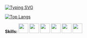 [![Typing SVG](https://readme-typing-svg.herokuapp.com?font=Fira+Code&pause=1000&multiline=true&repeat=false&random=false&width=435&height=80&lines=Hello!+I'm+Mark+Liu;I'm+a+CS+Student+from+UW)](https://git.io/typing-svg)

[![Top Langs](https://github-readme-stats.vercel.app/api/top-langs/?username=y2663liu)](https://github.com/anuraghazra/github-readme-stats)

**Skills:**
<code><img height="32" width="32" src="https://cdn.simpleicons.org/python" /></code>
<code><img height="32" width="32" src="https://cdn.simpleicons.org/cplusplus" /></code>
<code><img height="32" width="32" src="https://cdn.simpleicons.org/kotlin" /></code>
<code><img height="32" width="32" src="https://cdn.simpleicons.org/R" /></code>
<code><img height="32" width="32" src="https://cdn.simpleicons.org/mysql" /></code>
<code><img height="32" width="32" src="https://cdn.simpleicons.org/scala" /></code>

<!--
**y2663liu/y2663liu** is a ✨ _special_ ✨ repository because its `README.md` (this file) appears on your GitHub profile.

Here are some ideas to get you started:

- 🔭 I’m currently working on ...
- 🌱 I’m currently learning ...
- 👯 I’m looking to collaborate on ...
- 🤔 I’m looking for help with ...
- 💬 Ask me about ...
- 📫 How to reach me: ...
- 😄 Pronouns: ...
- ⚡ Fun fact: ...
-->
